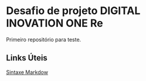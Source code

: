 # Desafio de projeto DIGITAL INOVATION ONE Re
Primeiro repositório para teste. 

## Links Úteis

[Sintaxe Markdow](https://www.markdownguide.org/)
